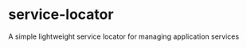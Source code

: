 service-locator
===============

A simple lightweight service locator for managing application services
